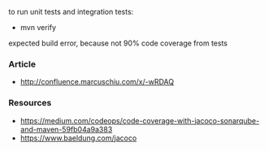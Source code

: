 to run unit tests and integration tests:
- mvn verify

expected build error, because not 90% code coverage from tests

### Article
- http://confluence.marcuschiu.com/x/-wRDAQ

### Resources
- https://medium.com/codeops/code-coverage-with-jacoco-sonarqube-and-maven-59fb04a9a383
- https://www.baeldung.com/jacoco